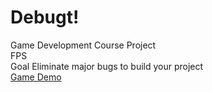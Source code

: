 # Debugt!
Game Development Course Project <br/>
FPS <br/>
Goal Eliminate major bugs to build your project <br/>
[Game Demo](https://youtu.be/9KeWaHImbUI) <br/>
